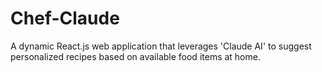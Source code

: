 # Chef-Claude
A dynamic React.js web application that leverages 'Claude AI' to suggest personalized recipes based on available food items at home.
